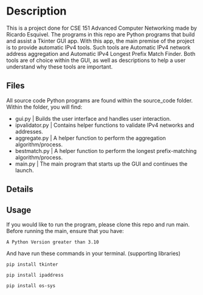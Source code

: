 # Description
This is a project done for CSE 151 Advanced Computer Networking made by Ricardo Esquivel.
The programs in this repo are Python programs that build and assist a Tkinter GUI app.
With this app, the main premise of the project is to provide automatic IPv4 tools.
Such tools are Automatic IPv4 network address aggregation and Automatic IPv4 Longest
Prefix Match Finder. Both tools are of choice within the GUI, as well as descriptions
to help a user understand why these tools are important.

## Files
All source code Python programs are found within the source_code folder.
Within the folder, you will find:
- gui.py         | Builds the user interface and handles user interaction.
- ipvalidator.py | Contains helper functions to validate IPv4 networks and addresses.
- aggregate.py   | A helper function to perform the aggregation algorithm/process. 
- bestmatch.py   | A helper function to perform the longest prefix-matching algorithm/process. 
- main.py        | The main program that starts up the GUI and continues the launch.

## Details


## Usage
If you would like to run the program, please clone this repo and run main.
Before running the main, ensure that you have:
```
A Python Version greater than 3.10
```
And have run these commands in your terminal. (supporting libraries)
```
pip install tkinter
```
```
pip install ipaddress
```
```
pip install os-sys
```